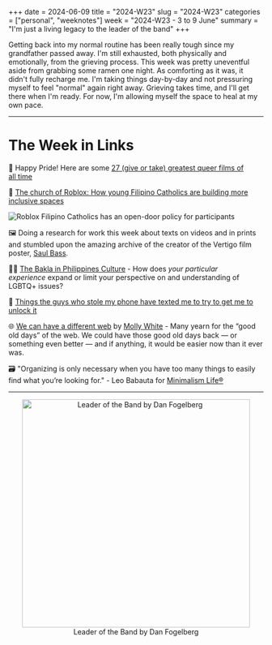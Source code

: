 +++
date = 2024-06-09
title = "2024-W23"
slug = "2024-W23"
categories = ["personal", "weeknotes"]
week = "2024-W23 - 3 to 9 June"
summary = "I'm just a living legacy to the leader of the band"
+++

Getting back into my normal routine has been really tough since my grandfather passed away. I'm still exhausted, both physically and emotionally, from the grieving process. This week was pretty uneventful aside from grabbing some ramen one night. As comforting as it was, it didn't fully recharge me. I'm taking things day-by-day and not pressuring myself to feel "normal" again right away. Grieving takes time, and I'll get there when I'm ready. For now, I'm allowing myself the space to heal at my own pace.

---

# The Week in Links

🎥 Happy Pride! Here are some [27 (give or take) greatest queer films of all time](https://gorhamandhenry.com/2023/06/27/27-give-or-take-of-the-best-queer-films-of-all-time/)

👾 [The church of Roblox: How young Filipino Catholics are building more inclusive spaces](https://restofworld.org/2024/roblox-church-filipino-catholics/)

![Roblox Filipino Catholics has an open-door policy for participants](/weeknotes/2024-W23/roblox-20240613.png "Roblox Filipino Catholics has an open-door policy for participants")

🖼️ Doing a research for work this week about texts on videos and in prints and stumbled upon the amazing archive of the creator of the Vertigo film poster, [Saul Bass](https://filmartgallery.com/pages/saul-bass-archive).

🏳️‍🌈 [The Bakla in Philippines Culture](https://sikodiwa.substack.com/i/145182884/the-bakla-in-philippine-culture) - How does _your particular experience_ expand or limit your perspective on and understanding of LGBTQ+ issues?

💬 [Things the guys who stole my phone have texted me to try to get me to unlock it](https://gothamist.com/news/things-the-guys-who-stole-my-phone-have-texted-me-to-try-to-get-me-to-unlock-it)

🌐 [We can have a different web](https://www.citationneeded.news/we-can-have-a-different-web/) by [Molly White](https://www.citationneeded.news/author/molly/) - Many yearn for the “good old days” of the web. We could have those good old days back — or something even better — and if anything, it would be easier now than it ever was.

🗃️ "Organizing is only necessary when you have too many things to easily find what you’re looking for." - Leo Babauta for [Minimalism Life®](https://minimalism.substack.com/p/minimalism-is-the-end-of-organizing)

---

<div align="center">
   <a href="https://open.spotify.com/track/3O4s2m47MFhnGqmpkjoKYk?si=a934824754c94995"><img src="/weeknotes/2024-W23/dan-fogelberg.jpg" alt="Leader of the Band by Dan Fogelberg" width="450">
</a>
<figcaption>Leader of the Band by Dan Fogelberg</figcaption>
</figure>
</div>